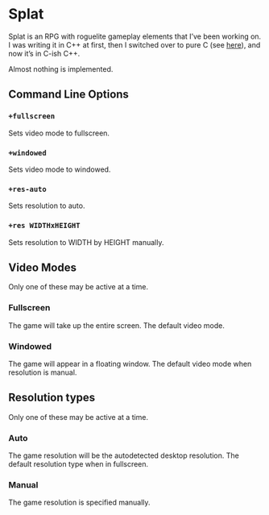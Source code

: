 # Splat
Splat is an RPG with roguelite gameplay elements that I’ve been working on. I
was writing it in C++ at first, then I switched over to pure C (see
[here](https://github.com/wastebin/splatc)), and now it’s in C-ish C++.

Almost nothing is implemented.

## Command Line Options
### `+fullscreen`
Sets video mode to fullscreen.

### `+windowed`
Sets video mode to windowed.

### `+res-auto`
Sets resolution to auto.

### `+res WIDTHxHEIGHT`
Sets resolution to WIDTH by HEIGHT manually.

## Video Modes
Only one of these may be active at a time.

### Fullscreen
The game will take up the entire screen. The default video mode.

### Windowed
The game will appear in a floating window. The default video mode when
resolution is manual.

## Resolution types
Only one of these may be active at a time.

### Auto
The game resolution will be the autodetected desktop resolution. The default
resolution type when in fullscreen.

### Manual
The game resolution is specified manually.
